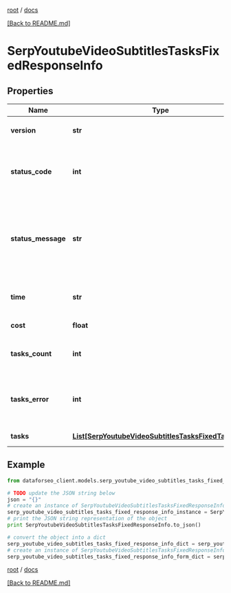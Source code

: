 [root](./../ "root") / [docs](./ "docs")

[[Back to README.md]](./../README.md "[Back to README.md]")

# SerpYoutubeVideoSubtitlesTasksFixedResponseInfo

## Properties

Name | Type | Description | Notes
------------ | ------------- | ------------- | -------------
**version** | **str** | the current version of the API | [optional]
**status_code** | **int** | general status code you can find the full list of the response codes here | [optional]
**status_message** | **str** | general informational message you can find the full list of general informational messages here | [optional]
**time** | **str** | total execution time, seconds | [optional]
**cost** | **float** | total tasks cost, USD | [optional]
**tasks_count** | **int** | the number of tasks in the tasks array | [optional]
**tasks_error** | **int** | the number of tasks in the tasks array returned with an error | [optional]
**tasks** | [**List[SerpYoutubeVideoSubtitlesTasksFixedTaskInfo]**](SerpYoutubeVideoSubtitlesTasksFixedTaskInfo.md) | array of tasks | [optional]

## Example

```python
from dataforseo_client.models.serp_youtube_video_subtitles_tasks_fixed_response_info import SerpYoutubeVideoSubtitlesTasksFixedResponseInfo

# TODO update the JSON string below
json = "{}"
# create an instance of SerpYoutubeVideoSubtitlesTasksFixedResponseInfo from a JSON string
serp_youtube_video_subtitles_tasks_fixed_response_info_instance = SerpYoutubeVideoSubtitlesTasksFixedResponseInfo.from_json(json)
# print the JSON string representation of the object
print SerpYoutubeVideoSubtitlesTasksFixedResponseInfo.to_json()

# convert the object into a dict
serp_youtube_video_subtitles_tasks_fixed_response_info_dict = serp_youtube_video_subtitles_tasks_fixed_response_info_instance.to_dict()
# create an instance of SerpYoutubeVideoSubtitlesTasksFixedResponseInfo from a dict
serp_youtube_video_subtitles_tasks_fixed_response_info_form_dict = serp_youtube_video_subtitles_tasks_fixed_response_info.from_dict(serp_youtube_video_subtitles_tasks_fixed_response_info_dict)
```

  

[root](./../ "root") / [docs](./ "docs")

[[Back to README.md]](./../README.md "[Back to README.md]")